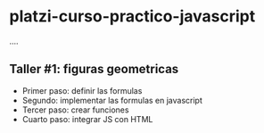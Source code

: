 # platzi-curso-practico-javascript
....


## Taller #1: figuras geometricas

- Primer paso: definir las formulas
- Segundo: implementar las formulas en javascript
- Tercer paso: crear funciones
- Cuarto paso: integrar JS con HTML

